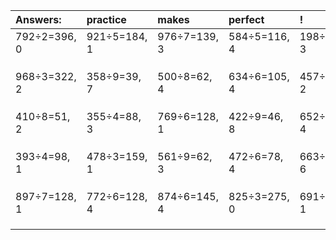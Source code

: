 | Answers: | practice | makes | perfect | ! |
| :--- | :--- | :--- | :--- | :--- |
| 792÷2=396, 0 | 921÷5=184, 1 | 976÷7=139, 3 | 584÷5=116, 4 | 198÷5=39, 3 | 
|   |   |   |   |   | 
|   |   |   |   |   | 
|   |   |   |   |   | 
| 968÷3=322, 2 | 358÷9=39, 7 | 500÷8=62, 4 | 634÷6=105, 4 | 457÷7=65, 2 | 
|   |   |   |   |   | 
|   |   |   |   |   | 
|   |   |   |   |   | 
| 410÷8=51, 2 | 355÷4=88, 3 | 769÷6=128, 1 | 422÷9=46, 8 | 652÷6=108, 4 | 
|   |   |   |   |   | 
|   |   |   |   |   | 
|   |   |   |   |   | 
| 393÷4=98, 1 | 478÷3=159, 1 | 561÷9=62, 3 | 472÷6=78, 4 | 663÷9=73, 6 | 
|   |   |   |   |   | 
|   |   |   |   |   | 
|   |   |   |   |   | 
| 897÷7=128, 1 | 772÷6=128, 4 | 874÷6=145, 4 | 825÷3=275, 0 | 691÷3=230, 1 | 
|   |   |   |   |   | 
|   |   |   |   |   | 
|   |   |   |   |   | 

